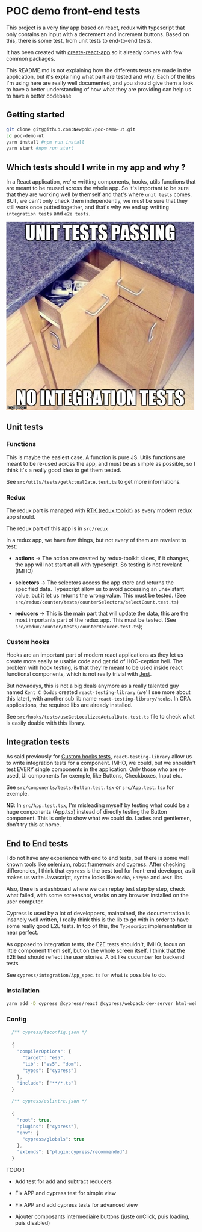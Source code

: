 # **POC demo front-end tests**

This project is a very tiny app based on react, redux with typescript that only contains
an input with a decrement and increment buttons. Based on this, there is some test, from unit tests to end-to-end tests.

It has been created with [create-react-app](https://reactjs.org/docs/create-a-new-react-app.html) so it already comes with few common packages.

This README.md is not explaining how the differents tests are made in the application, but it's explaining what part are tested and why. Each of the libs I'm using here are really well documented, and you should give them a look to have a better understanding of how what they are providing can help us to have a better codebase

## **Getting started**

```bash
git clone git@github.com:Newpoki/poc-demo-ut.git
cd poc-demo-ut
yarn install #npm run install
yarn start #npm run start
```

## **Which tests should I write in my app and why ?**

In a React application, we're writting components, hooks, utils functions that are meant to be reused across the whole app. So it's important to be sure that they are working well by themself and that's where `unit tests` comes. BUT, we can't only check them independently, we must be sure that they still work once putted together, and that's why we end up writting `integration tests` and `e2e tests`.

![unit-tests-vs-integration-tests](./public/meme-unit-vs-inte.png)

## **Unit tests**

### **Functions**

This is maybe the easiest case. A function is pure JS. Utils functions are meant to be re-used across the app, and must be as simple as possible, so I think it's a really good idea to get them tested.

See `src/utils/tests/getActualDate.test.ts` to get more informations.

### **Redux**

The redux part is managed with [RTK (redux toolkit)](https://redux-toolkit.js.org/) as every modern redux app should.

The redux part of this app is in `src/redux`

In a redux app, we have few things, but not every of them are revelant to test:

- **actions** &rarr; The action are created by redux-toolkit slices, if it changes, the app will not start at all with typescript. So testing is not revelant (IMHO)

- **selectors** &rarr; The selectors access the app store and returns the specified data. Typescript allow us to avoid accessing an unexistant value, but it let us returns the wrong value. This must be tested. (See `src/redux/counter/tests/counterSelectors/selectCount.test.ts`)

- **reducers** &rarr; This is the main part that will update the data, this are the most importants part of the redux app. This must be tested. (See `src/redux/counter/tests/counterReducer.test.ts`);

### **Custom hooks**

Hooks are an important part of modern react applications as they let us create more easily re usable code and get rid of HOC-ception hell. The problem with hook testing, is that they're meant to be used inside react functional components, which is not really trivial with [Jest](https://jestjs.io/).

But nowadays, this is not a big deals anymore as a really talented guy named `Kent C Dodds` created `react-testing-library` (we'll see more about this later), with another sub lib name `react-testing-library/hooks`. In CRA applications, the required libs are already installed.

See `src/hooks/tests/useGetLocalizedActualDate.test.ts` file to check what is easily doable with this library.

## Integration tests

As said previously for [Custom hooks tests](#custom-hooks), `react-testing-library` allow us to write integration tests for a component. IMHO, we could, but we shouldn't test EVERY single components in the application. Only those who are re-used, UI components for exemple, like Buttons, Checkboxes, Input etc.

See `src/components/tests/Button.test.tsx` or `src/App.test.tsx` for exemple.

**NB**: In `src/App.test.tsx`, I'm misleading myself by testing what could be a huge components (App.tsx) instead of directly testing the Button component. This is only to show what we could do. Ladies and gentlemen, don't try this at home.

## End to End tests

I do not have any experience with end to end tests, but there is some well known tools like [selenium](https://www.selenium.dev/), [robot framework](https://robotframework.org/) and [cypress](https://www.cypress.io/). After checking differencies, I think that `cypress` is the best tool for front-end developer, as it makes us write Javascript, syntax looks like `Mocha`, `Enzyme` and `Jest` libs.

Also, there is a dashboard where we can replay test step by step, check what failed, with some screenshot, works on any browser installed on the user computer.

Cypress is used by a lot of developpers, maintained, the documentation is insanely well written, I really think this is the lib to go with in order to have some really good E2E tests.
In top of this, the `Typescript` implementation is near perfect.

As opposed to integration tests, the E2E tests shouldn't, IMHO, focus on little component them self, but on the whole screen itself. I think that the E2E test should reflect the user stories. A bit like cucumber for backend tests

See `cypress/integration/App_spec.ts` for what is possible to do.

### Installation

```bash
yarn add -D cypress @cypress/react @cypress/webpack-dev-server html-webpack-plugin@4 eslint-plugin-cypress
```

### Config

```javascript
  /** cypress/tsconfig.json */

  {
    "compilerOptions": {
      "target": "es5",
      "lib": ["es5", "dom"],
      "types": ["cypress"]
    },
    "include": ["**/*.ts"]
  }
```

```javascript
  /** cypress/eslintrc.json */

  {
    "root": true,
    "plugins": ["cypress"],
    "env": {
      "cypress/globals": true
    },
    "extends": ["plugin:cypress/recommended"]
  }
```

TODO:!

- Add test for add and subtract reducers
- Fix APP and cypress test for simple view
- Fix APP and add cypress tests for advanced view

- Ajouter composants intermediaire buttons (juste onClick, puis loading, puis disabled)
